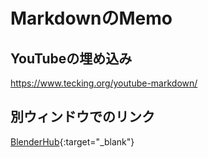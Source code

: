 # MarkdownのMemo

## YouTubeの埋め込み
https://www.tecking.org/youtube-markdown/

## 別ウィンドウでのリンク
[BlenderHub](https://3dnchu.com/archives/blenderhub-1-1-0/){:target="_blank"}